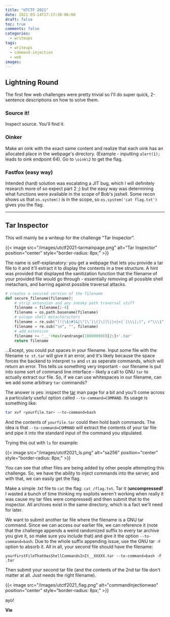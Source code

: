 ```yaml
---
title: "UTCTF 2021"
date: 2021-03-14T17:17:38-06:00
draft: false
toc: true
comments: false
categories:
  - writeups
tags: 
  - writeups
  - command-injection
  - web
images:
---
```


## Lightning Round
The first few web challenges were pretty trivial so I'll do super quick, 2-sentence descriptions on how to solve them. 

### Source it! 
Inspect source. You'll find it. 

### Oinker
Make an oink with the exact same content and realize that each oink has an allocated place in the webpage's directory. (Example - inputting `alert(1);` leads to oink endpoint 64). Go to `\oink\2` to get the flag.

### Fastfox (easy way)
Intended (hard) solution was escalating a JIT bug, which I will definitely research more of so expect part 2 ;) but the easy way was determining what functions were available in the scope of Bob's jsshell. Some recon shows us that `os.system()` is in the scope, so `os.system('cat flag.txt')` gives you the flag.

---

## Tar Inspector

This will mainly be a writeup for the challenge "Tar Inspector". 

{{< image src="/images/utctf2021-tarmainpage.png" alt="Tar Inspector" position="center" style="border-radius: 8px;" >}}

The name is self-explanatory: you get a webpage that lets you provide a tar file to it and it'll extract it to display the contents in a tree structure. A hint was provided that displayed the sanitization function that the filename of your provided file would go through - essentially removing all possible shell metachars, and barring against possible traversal attacks. 

```py
# creates a secured version of the filename
def secure_filename(filename):
    # strip extension and any sneaky path traversal stuff
    filename = filename[:-4]
    filename = os.path.basename(filename)
    # escape shell metacharacters
    filename = re.sub("(!|\$|#|&|\"|\'|\(|\)|\||<|>|`|\\\|;)", r"\\\1", filename)
    filename = re.sub("\n", "", filename)
    # add extension
    filename += '__'+hex(randrange(10000000))[2:]+'.tar'
    return filename
```

...Except, you could put spaces in your filename. Input some file with the filename `te st.tar` will give it an error, and it's likely because the space forces the backend to interpret `te` and `st` as seperate commands, which will return an error. This tells us something very important - our filename is put into some sort of command line interface - likely a call to GNU `tar` to actually extract our file. So, if we can use whitespaces in our filename, can we add some arbitrary `tar` commands? 

The answer is yes: inspect the [tar](https://man7.org/linux/man-pages/man1/tar.1.html) man page for a bit and you'll come across a particularly useful option called `--to-command=COMMAND`. Its usage is something like:

```bash
tar xvf <yourfile.tar> --to-command=bash
```

And the contents of `yourfile.tar` could then hold bash commands. The idea is that `--to-command=COMMAND` will extract the contents of your tar file and pipe it into the standard input of the command you stipulated. 

Trying this out with `ls` for example: 

{{< image src="/images/utctf2021_ls.png" alt="sa256" position="center" style="border-radius: 8px;" >}}

You can see that other files are being added by other people attempting this challenge. So, we have the ability to inject commands into the server, and with that, we can easily get the flag. 

Make a simple .txt file to `cat` the flag: `cat /flag.txt`. Tar it (**uncompressed!** I wasted a bunch of time thinking my exploits weren't working when really it was cause my tar files were compressed) and then submit that to the inspector. All archives exist in the same directory, which is a fact we'll need for later. 

We want to submit another tar file where the filename is a GNU tar command. Since we can access our earlier file, we can reference it (note that the challenge appends a weird randomized suffix to every tar archive you give it, so make sure you include that) and give it the option `--to-command=bash`. Due to the whole suffix appending issue, use the GNU tar `-F` option to absorb it. All in all, your second file should have the filename:

```
yourFirstFileThatHasShellCommandsInIt__XXXXX.tar --to-command=bash -F .tar
```

Then submit your second tar file (and the contents of the 2nd tar file don't matter at all. Just needs the right filename).

{{< image src="/images/utctf2021_flag.png" alt="commandinjectionwao" position="center" style="border-radius: 8px;" >}}

ayo!

**Vie**